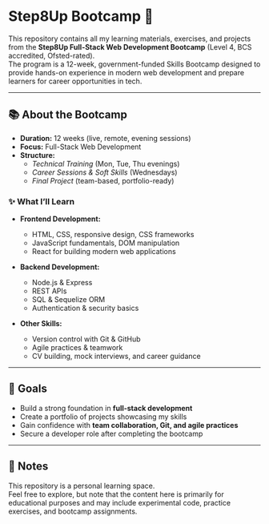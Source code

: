 # Step8Up Bootcamp 🚀

This repository contains all my learning materials, exercises, and projects from the **Step8Up Full-Stack Web Development Bootcamp** (Level 4, BCS accredited, Ofsted-rated).  
The program is a 12-week, government-funded Skills Bootcamp designed to provide hands-on experience in modern web development and prepare learners for career opportunities in tech.

---

## 📚 About the Bootcamp

- **Duration:** 12 weeks (live, remote, evening sessions)  
- **Focus:** Full-Stack Web Development  
- **Structure:**  
  - *Technical Training* (Mon, Tue, Thu evenings)  
  - *Career Sessions & Soft Skills* (Wednesdays)  
  - *Final Project* (team-based, portfolio-ready)

### ✨ What I’ll Learn
- **Frontend Development:**  
  - HTML, CSS, responsive design, CSS frameworks  
  - JavaScript fundamentals, DOM manipulation  
  - React for building modern web applications  

- **Backend Development:**  
  - Node.js & Express  
  - REST APIs  
  - SQL & Sequelize ORM  
  - Authentication & security basics  

- **Other Skills:**  
  - Version control with Git & GitHub  
  - Agile practices & teamwork  
  - CV building, mock interviews, and career guidance  

---

## 🎯 Goals

- Build a strong foundation in **full-stack development**  
- Create a portfolio of projects showcasing my skills  
- Gain confidence with **team collaboration, Git, and agile practices**  
- Secure a developer role after completing the bootcamp  

---

## 📝 Notes

This repository is a personal learning space.  
Feel free to explore, but note that the content here is primarily for educational purposes and may include experimental code, practice exercises, and bootcamp assignments.
